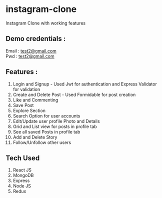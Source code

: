 # instagram-clone
Instagram Clone with working features

## Demo credentials :
Email : test2@gmail.com <br/>
Pwd : test2@gmail.com

## Features :
1. Login and Signup - Used Jwt for authentication and Express Validator for validation
2. Create and Delete Post - Used Formidable for post creation
3. Like and Commenting
4. Save Post
5. Explore Section
6. Search Option for user accounts
7. Edit/Update user profile Photo and Details
8. Grid and List view for posts in profile tab
9. See all saved Posts in profile tab
10. Add and Delete Story 
11. Follow/Unfollow other users

## Tech Used
1. React JS
2. MongoDB
3. Express
4. Node JS
5. Redux
